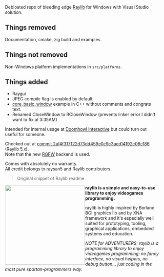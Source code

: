 Debloated repo of bleeding edge [Raylib](https://github/raysan5/raylib) for
Windows with Visual Studio solution.

## Things removed

Documentation, cmake, zig build and examples.

## Things not removed

Non-Windows platform implementations in `src/platforms`.

## Things added

- Raygui
- JPEG compile flag is enabled by default
- [core_basic_window](https://www.raylib.com/examples/core/loader.html?name=core_basic_window)
  example in C++ without comments and congrats text.
- Renamed CloseWindow to RCloseWindow (prevents linker error I didn't want to
  fix at 3:35AM)

Intended for internal usage at
[Doomhowl Interactive](https://doomhowl-interactive.com) but could turn out
useful for someone.

Checked out at
[commit 2af4f317122d73dd459e0c9c3aed14192c08c186](https://github.com/raysan5/raylib/commit/2af4f317122d73dd459e0c9c3aed14192c08c186)
(Raylib 5.x).<br>Note that the new
[RGFW](https://github.com/ColleagueRiley/RGFW) backend is used.

Comes with absolutely no warranty.<br>All credit belongs to raysan5 and Raylib
contributors.

> Original snippet of Raylib readme

<img align="left" style="width:260px" src="https://github.com/raysan5/raylib/blob/master/logo/raylib_logo_animation.gif" width="288px">

**raylib is a simple and easy-to-use library to enjoy videogames programming.**

raylib is highly inspired by Borland BGI graphics lib and by XNA framework and
it's especially well suited for prototyping, tooling, graphical applications,
embedded systems and education.

_NOTE for ADVENTURERS: raylib is a programming library to enjoy videogames
programming; no fancy interface, no visual helpers, no debug button... just
coding in the most pure spartan-programmers way._
